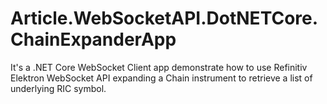 # Article.WebSocketAPI.DotNETCore.ChainExpanderApp
It's a .NET Core WebSocket Client app demonstrate how to use Refinitiv Elektron WebSocket API expanding a Chain instrument to retrieve a list of underlying RIC symbol.
